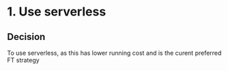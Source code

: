 # 1. Use serverless

## Decision

To use serverless, as this has lower running cost and is the curent
preferred FT strategy
